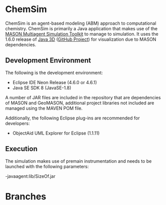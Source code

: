 # ChemSim

ChemSim is an agent-based modeling (ABM) approach to computational chemistry. ChemSim is primarily a Java application that makes use of the [MASON Multiagent Simulation Toolkit](http://cs.gmu.edu/~eclab/projects/mason/) to manage to simulation. It uses the 1.6.0 release of [Java 3D](https://gouessej.wordpress.com/2012/08/01/java-3d-est-de-retour-java-3d-is-back/) ([GitHub Project](https://github.com/hharrison/java3d-core/releases/tag/1.6.0)) for visualization due to MASON dependencies.

## Development Environment

The following is the development environment:

- Eclipse IDE Neon Release (4.6.0 or 4.6.1)
- Java SE SDK 8 (JavaSE-1.8)

A number of JAR files are included in the repository that are dependencies of MASON and GeoMASON, additional project libraries not included are managed using the MAVEN POM file.

Additionally, the following Eclipse plug-ins are recommended for developers:

- ObjectAid UML Explorer for Eclipse (1.1.11)

## Execution

The simulation makes use of premain instrumentation and needs to be launched with the following parameters:

  -javaagent:lib/SizeOf.jar 

# Branches

